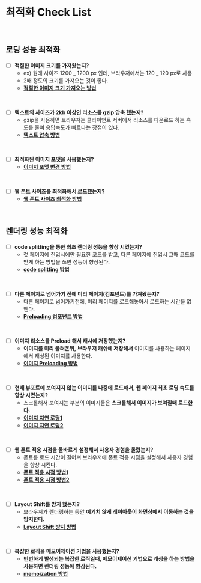 # 최적화 Check List

<br>

## 로딩 성능 최적화

- [ ] **적절한 이미지 크기를 가져왔는지?**
  - ex) 원래 사이즈 1200 _ 1200 px 인데, 브라우저에서는 120 _ 120 px로 사용
  - 2배 정도의 크기를 가져오는 것이 좋다.
  - **[적절한 이미지 크기 가져오는 방법](https://github.com/FE-Lex-Kim/-TIL/blob/master/%EC%84%B1%EB%8A%A5%20%EC%B5%9C%EC%A0%81%ED%99%94/%EC%A0%81%EC%A0%88%ED%95%9C%20%EC%9D%B4%EB%AF%B8%EC%A7%80%20%ED%81%AC%EA%B8%B0%20%EB%A1%9C%EB%93%9C.md)**

<br>

- [ ] **텍스트의 사이즈가 2kb 이상인 리소스를 gzip 압축 했는지?**
  - gzip을 사용하면 브라우저는 클라이언트 서버에서 리소스를 다운로드 하는 속도를 줄여 응답속도가 빠르다는 장점이 있다.
  - **[텍스트 압축 방법](https://github.com/FE-Lex-Kim/-TIL/blob/master/%EC%84%B1%EB%8A%A5%20%EC%B5%9C%EC%A0%81%ED%99%94/Text%20Compression%20%ED%85%8D%EC%8A%A4%ED%8A%B8%20%EC%95%95%EC%B6%95.md)**

<br>

- [ ] **최적화된 이미지 포맷을 사용했는지?**
  - **[이미지 포맷 변경 방법](https://github.com/FE-Lex-Kim/-TIL/blob/master/%EC%84%B1%EB%8A%A5%20%EC%B5%9C%EC%A0%81%ED%99%94/%EC%9D%B4%EB%AF%B8%EC%A7%80%20%EC%82%AC%EC%9D%B4%EC%A6%88%20%EC%B5%9C%EC%A0%81%ED%99%94.md)**

<br>

- [ ] **웹 폰트 사이즈를 최적화해서 로드했는지?**
  - **[웹 폰트 사이즈 최적화 방법](https://github.com/FE-Lex-Kim/-TIL/blob/master/%EC%84%B1%EB%8A%A5%20%EC%B5%9C%EC%A0%81%ED%99%94/%ED%8F%B0%ED%8A%B8%20%EC%82%AC%EC%9D%B4%EC%A6%88%20%EC%B5%9C%EC%A0%81%ED%99%94.md)**

<br>

## 렌더링 성능 최적화

- [ ] **code splitting을 통한 최초 렌더링 성능을 향상 시켰는지?**
  - 첫 페이지에 진입시에만 필요한 코드를 받고, 다른 페이지에 진입시 그때 코드를 받게 하는 방법을 쓰면 성능이 향상된다.
  - **[code splitting 방법](https://github.com/FE-Lex-Kim/-TIL/blob/master/%EC%84%B1%EB%8A%A5%20%EC%B5%9C%EC%A0%81%ED%99%94/code%20splitting%2C%20Lazy%20loading.md)**

<br>

- [ ] **다른 페이지로 넘어가기 전에 미리 페이지(컴포넌트)를 가져왔는지?**
  - 다른 페이지로 넘어가기전에, 미리 페이지를 로드해놓아서 로드하는 시간을 없앤다.
  - **[Preloading 컴포넌트 방법](https://github.com/FE-Lex-Kim/-TIL/blob/master/%EC%84%B1%EB%8A%A5%20%EC%B5%9C%EC%A0%81%ED%99%94/%EC%BB%B4%ED%8F%AC%EB%84%8C%ED%8A%B8%20Preloading.md)**

<br>

- [ ] **이미지 리소스를 Preload 해서 캐시에 저장했는지?**
  - **이미지를 미리 불러온뒤, 브라우저 캐쉬에 저장해서** 이미지를 사용하는 페이지에서 캐싱된 이미지를 사용한다.
  - **[이미지 Preloading 방법](https://github.com/FE-Lex-Kim/-TIL/blob/master/%EC%84%B1%EB%8A%A5%20%EC%B5%9C%EC%A0%81%ED%99%94/%EC%9D%B4%EB%AF%B8%EC%A7%80%20preloading.md)**

<br>

- [ ] **현재 뷰포트에 보여지지 않는 이미지를 나중에 로드해서, 웹 페이지 최초 로딩 속도를 향상 시켰는지?**
  - 스크롤해서 보여지는 부분의 이미지들은 **스크롤해서 이미지가 보여질때 로드한다.**
  - **[이미지 지연 로딩1](<https://github.com/FE-Lex-Kim/-TIL/blob/master/%EC%84%B1%EB%8A%A5%20%EC%B5%9C%EC%A0%81%ED%99%94/%EC%9D%B4%EB%AF%B8%EC%A7%80%20%EC%A7%80%EC%97%B0%20%EB%A1%9C%EB%94%A9(Image%20lazy%20loading)%20with%20intersection%20observer.md>)**
  - **[이미지 지연 로딩2](<https://github.com/FE-Lex-Kim/-TIL/blob/master/%EC%84%B1%EB%8A%A5%20%EC%B5%9C%EC%A0%81%ED%99%94/%EC%9D%B4%EB%AF%B8%EC%A7%80%20%EC%A7%80%EC%97%B0%20%EB%A1%9C%EB%94%A9(Image%20lazy%20loading)%20with%20react-lazyload%2C%20Native%20Lazy%20loading.md>)**

<br>

- [ ] **웹 폰트 적용 시점을 올바르게 설정해서 사용자 경험을 올렸는지?**
  - 폰트를 로드 시간이 길어져 브라우저에 폰트 적용 시점을 설정해서 사용자 경험을 향상 시킨다.
  - [**폰트 적용 시점 방법1**](https://github.com/FE-Lex-Kim/-TIL/blob/master/%EC%84%B1%EB%8A%A5%20%EC%B5%9C%EC%A0%81%ED%99%94/%ED%8F%B0%ED%8A%B8%20%EB%A0%8C%EB%8D%94%EB%A7%81%20%EC%B5%9C%EC%A0%81%ED%99%94.md)
  - [**폰트 적용 시점 방법2**](https://github.com/FE-Lex-Kim/-TIL/blob/master/%EC%84%B1%EB%8A%A5%20%EC%B5%9C%EC%A0%81%ED%99%94/%ED%8F%B0%ED%8A%B8%20Preload.md)

<br>

- [ ] **Layout Shift를 방지 했는지?**
  - 브라우저가 렌더링하는 동안 **예기치 않게 레이아웃이 화면상에서 이동하는 것을 방지한다.**
  - **[Layout Shift 방지 방법](https://github.com/FE-Lex-Kim/-TIL/blob/master/%EC%84%B1%EB%8A%A5%20%EC%B5%9C%EC%A0%81%ED%99%94/Layout%20Shift.md)**

<br>

- [ ] **복잡한 로직을 메모이제이션 기법을 사용했는지?**
  - **빈번하게 발생되는 복잡한 로직일때, 메모이제이션 기법으로 캐싱을 하는 방법을 사용하면 렌더링 성능에 향상된다.**
  - **[memoization 방법](https://github.com/FE-Lex-Kim/-TIL/blob/master/%EC%84%B1%EB%8A%A5%20%EC%B5%9C%EC%A0%81%ED%99%94/memoization%20%EB%A0%8C%EB%8D%94%EB%A7%81%20%EC%84%B1%EB%8A%A5%20%ED%96%A5%EC%83%81.md)**
